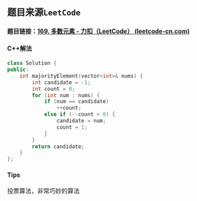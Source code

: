 ## 题目来源`LeetCode`

#### 题目链接：[169. 多数元素 - 力扣（LeetCode） (leetcode-cn.com)](https://leetcode-cn.com/problems/majority-element/)



#### C++解法

```cpp
class Solution {
public:
    int majorityElement(vector<int>& nums) {
        int candidate = -1;
        int count = 0;
        for (int num : nums) {
            if (num == candidate)
                ++count;
            else if (--count < 0) {
                candidate = num;
                count = 1;
            }
        }
        return candidate;
    }
};
```



#### Tips

投票算法，非常巧妙的算法